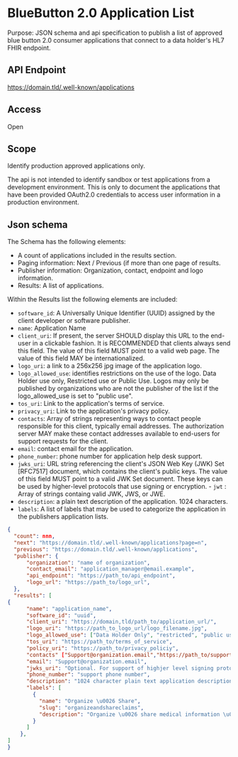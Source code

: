 # BlueButton 2.0 Application List
Purpose: JSON schema and api specification to publish a list of approved blue button 2.0 consumer applications that connect to a data holder's HL7 FHIR endpoint.

## API Endpoint

https://domain.tld/.well-known/applications

## Access

Open

## Scope

Identify production approved applications only.

The api is not intended to identify sandbox or test applications from a development environment. This is only to document the applications that have been provided OAuth2.0 credentials to access user information in a production environment.

## Json schema

The Schema has the following elements:

- A count of applications included in the results section.
- Paging information: Next / Previous (if more than one page of results.
- Publisher information: Organization, contact, endpoint and logo information.
- Results: A list of applications.

Within the Results list the following elements are included:

- `software_id`: A Universally Unique Identifier
      (UUID) assigned by the client developer or software publisher.
- `name`: Application Name
- `client_uri`: If present, the server SHOULD display this URL to the end-user in
      a clickable fashion.  It is RECOMMENDED that clients always send
      this field.  The value of this field MUST point to a valid web
      page.  The value of this field MAY be internationalized.
- `logo_uri`: a link to a 256x256 jpg image of the application logo.
- `logo_allowed_use`: identifies restrictions on the use of the logo. Data Holder use only, Restricted use or Public Use. Logos may only be published by organizations who are not the publisher of the list if the logo_allowed_use is set to "public use".
- `tos_uri`: Link to the application's terms of service.
- `privacy_uri`: Link to the application's privacy policy.
- `contacts`: Array of strings representing ways to contact people responsible
      for this client, typically email addresses.  The authorization
      server MAY make these contact addresses available to end-users for
      support requests for the client. 
- `email`: contact email for the application. 
- `phone_number`: phone number for application help desk support.
- `jwks_uri`: URL string referencing the client's JSON Web Key (JWK) Set
     [RFC7517] document, which contains the client's public keys.  The
      value of this field MUST point to a valid JWK Set document.  These
      keys can be used by higher-level protocols that use signing or
      encryption.
      - `jwt` : Array of strings containg valid JWK, JWS, or JWE.
- `description`: a plain text description of the application. 1024 characters.
- `labels`: A list of labels that may be used to categorize the application in the publishers application lists.


``` json
{
  "count": nnn,
  "next": "https://domain.tld/.well-known/applications?page=n",
  "previous": "https://domain.tld/.well-known/applications",
  "publisher": {
      "organization": "name of organization",
      "contact_email": "application_manager@email.example",
      "api_endpoint": "https://path_to/api_endpoint",
      "logo_url": "https://path_to/logo_url",
  },
  "results": [
{
      "name": "application_name",
      "software_id": "uuid",
      "client_uri": "https://domain,tld/path_to/application_url/",
      "logo_uri": "https://path_to_logo_url/logo_filename.jpg",
      "logo_allowed_use": ["Data Holder Only", "restricted", "public use"],
      "tos_uri": "https://path_to/terms_of_service",
      "policy_uri": "https://path_to/privacy_policiy",
      "contacts" ["Support@organization.email","https://path_to/support/landing_page", "+1555554HELP", "123 Pleasant St. Anywhwere, WV 26505 USA"]
      "email": "Support@organization.email",
      "jwks_uri": "Optional. For support of highjer level signing protocols.",
      "phone_number": "support phone number",
      "description": "1024 character plain text application description",
      "labels": [
        {
          "name": "Organize \u0026 Share",
          "slug": "organizeandshareclaims",
          "description": "Organize \u0026 share medical information \u0026 claims"
        }
      ]
    },      
]
}
```



